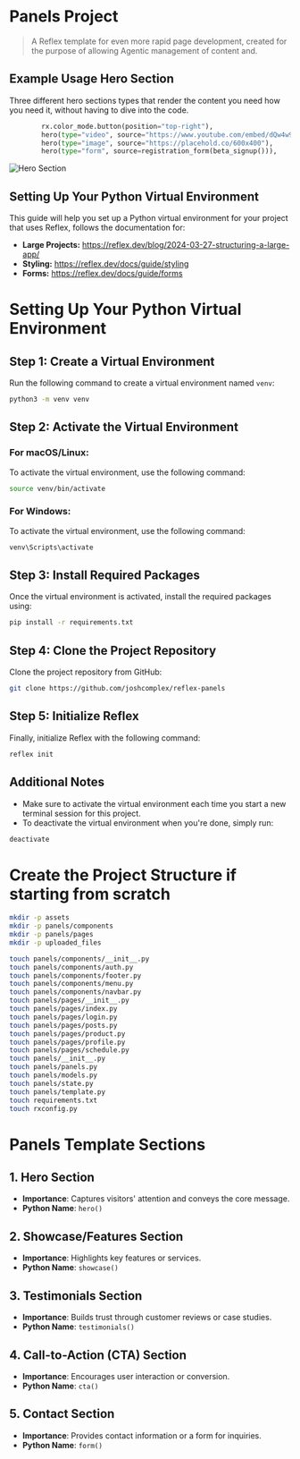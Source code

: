# Panels Project
> A Reflex template for even more rapid page development, created for the purpose of allowing Agentic management of content and.

## Example Usage Hero Section
Three different hero sections types that render the content you need how you need it, without having to dive into the code.

```python
        rx.color_mode.button(position="top-right"),
        hero(type="video", source="https://www.youtube.com/embed/dQw4w9WgXcQ"),
        hero(type="image", source="https://placehold.co/600x400"),
        hero(type="form", source=registration_form(beta_signup())),
```
![Hero Section](<./assets/hero_types.png>)


## Setting Up Your Python Virtual Environment
This guide will help you set up a Python virtual environment for your project that uses Reflex, follows the documentation for: 
- **Large Projects:** https://reflex.dev/blog/2024-03-27-structuring-a-large-app/  
- **Styling:** https://reflex.dev/docs/guide/styling 
- **Forms:** https://reflex.dev/docs/guide/forms

# Setting Up Your Python Virtual Environment

## Step 1: Create a Virtual Environment

Run the following command to create a virtual environment named `venv`:

```bash
python3 -m venv venv
```

## Step 2: Activate the Virtual Environment

### For macOS/Linux:
To activate the virtual environment, use the following command:

```bash
source venv/bin/activate
```

### For Windows:
To activate the virtual environment, use the following command:

```bash
venv\Scripts\activate
```

## Step 3: Install Required Packages

Once the virtual environment is activated, install the required packages using:

```bash
pip install -r requirements.txt
```

## Step 4: Clone the Project Repository

Clone the project repository from GitHub:

```bash
git clone https://github.com/joshcomplex/reflex-panels
```

## Step 5: Initialize Reflex

Finally, initialize Reflex with the following command:

```bash
reflex init
```

## Additional Notes

- Make sure to activate the virtual environment each time you start a new terminal session for this project.
- To deactivate the virtual environment when you're done, simply run:

```bash
deactivate
```

# Create the Project Structure if starting from scratch
```bash
mkdir -p assets
mkdir -p panels/components
mkdir -p panels/pages
mkdir -p uploaded_files

touch panels/components/__init__.py
touch panels/components/auth.py
touch panels/components/footer.py
touch panels/components/menu.py
touch panels/components/navbar.py
touch panels/pages/__init__.py
touch panels/pages/index.py
touch panels/pages/login.py
touch panels/pages/posts.py
touch panels/pages/product.py
touch panels/pages/profile.py
touch panels/pages/schedule.py
touch panels/__init__.py
touch panels/panels.py
touch panels/models.py
touch panels/state.py
touch panels/template.py
touch requirements.txt
touch rxconfig.py
```


# Panels Template Sections

## 1. Hero Section
- **Importance**: Captures visitors' attention and conveys the core message.
- **Python Name**: `hero()`

## 2. Showcase/Features Section
- **Importance**: Highlights key features or services.
- **Python Name**: `showcase()`

## 3. Testimonials Section
- **Importance**: Builds trust through customer reviews or case studies.
- **Python Name**: `testimonials()`

## 4. Call-to-Action (CTA) Section
- **Importance**: Encourages user interaction or conversion.
- **Python Name**: `cta()`

## 5. Contact Section
- **Importance**: Provides contact information or a form for inquiries.
- **Python Name**: `form()`